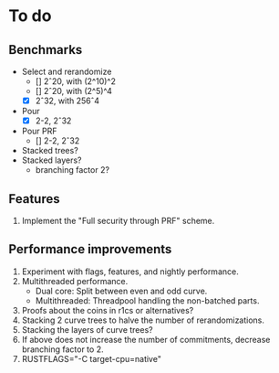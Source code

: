 # To do

## Benchmarks
- Select and rerandomize
    - [] 2ˆ20, with (2^10)^2
    - [] 2ˆ20, with (2^5)^4
    - [x] 2ˆ32, with 256ˆ4
- Pour
    - [x] 2-2, 2ˆ32
- Pour PRF 
    - [] 2-2, 2ˆ32
- Stacked trees?
- Stacked layers?
    - branching factor 2?

## Features
1. Implement the "Full security through PRF" scheme.

## Performance improvements
1. Experiment with flags, features, and nightly performance.
2. Multithreaded performance.
    * Dual core: Split between even and odd curve.
    * Multithreaded: Threadpool handling the non-batched parts.
3. Proofs about the coins in r1cs or alternatives?
3. Stacking 2 curve trees to halve the number of rerandomizations.
4. Stacking the layers of curve trees?
5. If above does not increase the number of commitments, decrease branching factor to 2.
6. RUSTFLAGS="-C target-cpu=native"
